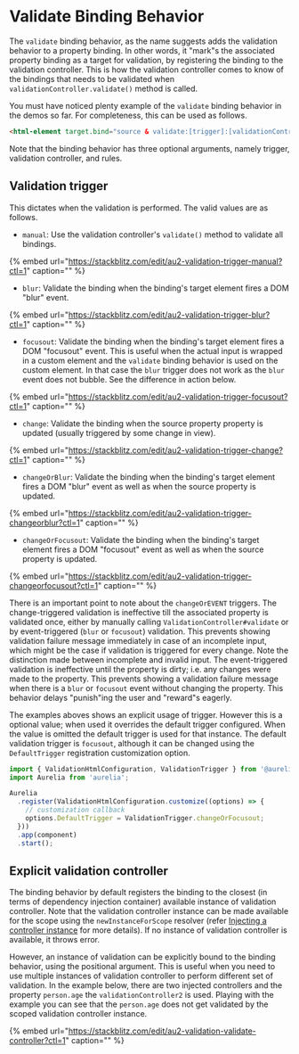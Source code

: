 # Validate Binding Behavior

The `validate` binding behavior, as the name suggests adds the validation behavior to a property binding. In other words, it "mark"s the associated property binding as a target for validation, by registering the binding to the validation controller. This is how the validation controller comes to know of the bindings that needs to be validated when `validationController.validate()` method is called.

You must have noticed plenty example of the `validate` binding behavior in the demos so far. For completeness, this can be used as follows.

```html
<html-element target.bind="source & validate:[trigger]:[validationController]:[rules]"></html-element>
```

Note that the binding behavior has three optional arguments, namely trigger, validation controller, and rules.

## Validation trigger

This dictates when the validation is performed. The valid values are as follows.

* `manual`: Use the validation controller's `validate()` method to validate all bindings.

{% embed url="https://stackblitz.com/edit/au2-validation-trigger-manual?ctl=1" caption="" %}

* `blur`:  Validate the binding when the binding's target element fires a DOM "blur" event.

{% embed url="https://stackblitz.com/edit/au2-validation-trigger-blur?ctl=1" caption="" %}

* `focusout`:  Validate the binding when the binding's target element fires a DOM "focusout" event. This is useful when the actual input is wrapped in a custom element and the `validate` binding behavior is used on the custom element. In that case the `blur` trigger does not work as the `blur` event does not bubble. See the difference in action below.

{% embed url="https://stackblitz.com/edit/au2-validation-trigger-focusout?ctl=1" caption="" %}

* `change`: Validate the binding when the source property property is updated \(usually triggered by some change in view\).

{% embed url="https://stackblitz.com/edit/au2-validation-trigger-change?ctl=1" caption="" %}

* `changeOrBlur`: Validate the binding when the binding's target element fires a DOM "blur" event as well as when the source property is updated.

{% embed url="https://stackblitz.com/edit/au2-validation-trigger-changeorblur?ctl=1" caption="" %}

* `changeOrFocusout`: Validate the binding when the binding's target element fires a DOM "focusout" event as well as when the source property is updated.

{% embed url="https://stackblitz.com/edit/au2-validation-trigger-changeorfocusout?ctl=1" caption="" %}

There is an important point to note about the `changeOrEVENT` triggers. The change-triggered validation is ineffective till the associated property is validated once, either by manually calling `ValidationController#validate` or by event-triggered \(`blur` or `focusout`\) validation. This prevents showing validation failure message immediately in case of an incomplete input, which might be the case if validation is triggered for every change. Note the distinction made between incomplete and invalid input. The event-triggered validation is ineffective until the property is dirty; i.e. any changes were made to the property. This prevents showing a validation failure message when there is a `blur` or `focusout` event without changing the property. This behavior delays "punish"ing the user and "reward"s eagerly.

The examples aboves shows an explicit usage of trigger. However this is a optional value; when used it overrides the default trigger configured. When the value is omitted the default trigger is used for that instance. The default validation trigger is `focusout`, although it can be changed using the `DefaultTrigger` registration customization option.

```typescript
import { ValidationHtmlConfiguration, ValidationTrigger } from '@aurelia/validation-html';
import Aurelia from 'aurelia';

Aurelia
  .register(ValidationHtmlConfiguration.customize((options) => {
    // customization callback
    options.DefaultTrigger = ValidationTrigger.changeOrFocusout;
  }))
  .app(component)
  .start();
```

## Explicit validation controller

The binding behavior by default registers the binding to the closest \(in terms of dependency injection container\) available instance of validation controller. Note that the validation controller instance can be made available for the scope using the `newInstanceForScope` resolver \(refer [Injecting a controller instance](validation-controller.md#injecting-a-controller-instance) for more details\). If no instance of validation controller is available, it throws error.

However, an instance of validation can be explicitly bound to the binding behavior, using the positional argument. This is useful when you need to use multiple instances of validation controller to perform different set of validation. In the example below, there are two injected controllers and the property `person.age` the `validationController2` is used. Playing with the example you can see that the `person.age` does not get validated by the scoped validation controller instance.

{% embed url="https://stackblitz.com/edit/au2-validation-validate-controller?ctl=1" caption="" %}

